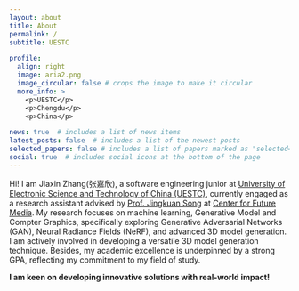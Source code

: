 ```yaml
---
layout: about
title: About
permalink: /
subtitle: UESTC

profile:
  align: right
  image: aria2.png
  image_circular: false # crops the image to make it circular
  more_info: >
    <p>UESTC</p>
    <p>Chengdu</p>
    <p>China</p>

news: true  # includes a list of news items
latest_posts: false  # includes a list of the newest posts
selected_papers: false # includes a list of papers marked as "selected={true}"
social: true  # includes social icons at the bottom of the page
---
```


Hi! I am Jiaxin Zhang(张嘉欣), a software engineering junior at [University of Electronic Science and Technology of China (UESTC)](https://www.uestc.edu.cn/), currently engaged as a research assistant advised by [Prof. Jingkuan Song](https://jingkuansong.github.io/) at [Center for Future Media](https://cfm.uestc.edu.cn/index).
My research focuses on machine learning, Generative Model and Compter Graphics, specifically exploring Generative Adversarial Networks (GAN), Neural Radiance Fields (NeRF), and advanced 3D model generation. I am actively involved in developing a versatile 3D model generation technique. Besides, my academic excellence is underpinned by a strong GPA, reflecting my commitment to my field of study.

<b>I am keen on developing innovative solutions with real-world impact!</b>